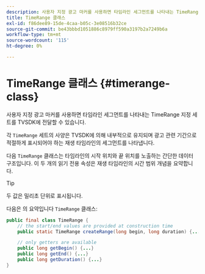 ```yaml
---
description: 사용자 지정 광고 마커를 사용하면 타임라인 세그먼트를 나타내는 TimeRange 지정 세트를 TVSDK에 전달할 수 있습니다.
title: TimeRange 클래스
exl-id: f86dee89-15de-4caa-b05c-3e08516b32ce
source-git-commit: be43bbbd1051886c8979ff590a3197b2a7249b6a
workflow-type: tm+mt
source-wordcount: '115'
ht-degree: 0%

---
```


# TimeRange 클래스 {#timerange-class}

사용자 지정 광고 마커를 사용하면 타임라인 세그먼트를 나타내는 TimeRange 지정 세트를 TVSDK에 전달할 수 있습니다.

<!--<a id="section_42EB6D62627A424ABA250E3246EFEFC3"></a>-->

각 `TimeRange` 세트의 사양은 TVSDK에 의해 내부적으로 유지되며 광고 관련 기간으로 적절하게 표시되어야 하는 재생 타임라인의 세그먼트를 나타냅니다.

다음 `TimeRange` 클래스는 타임라인의 시작 위치와 끝 위치를 노출하는 간단한 데이터 구조입니다. 이 두 개의 읽기 전용 속성은 재생 타임라인의 시간 범위 개념을 요약합니다.

>[!TIP]
>
>두 값은 밀리초 단위로 표시됩니다.

다음은 의 요약입니다 `TimeRange` 클래스:

```java
public final class TimeRange {
    // the start/end values are provided at construction time
    public static TimeRange createRange(long begin, long duration) {...} 

    // only getters are available
    public long getBegin() {...} 
    public long getEnd() {...} 
    public long getDuration() {...}
}
```
